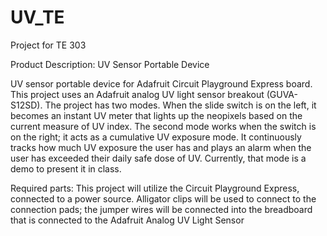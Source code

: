 # UV_TE
Project for TE 303

Product Description:
UV Sensor Portable Device

UV sensor portable device for Adafruit Circuit Playground Express board. This project uses an Adafruit analog UV light sensor breakout (GUVA-S12SD).  The project has two modes. When the slide switch is on the left, it becomes an instant UV meter that lights up the neopixels based on the current measure of UV index. The second mode works when the switch is on the right; it acts as a cumulative UV exposure mode. It continuously tracks how much UV exposure the user has and plays an alarm when the user has exceeded their daily safe dose of UV. Currently, that mode is a demo to present it in class. 


Required parts:
This project will utilize the Circuit Playground Express, connected to a power source. Alligator clips will be used to connect to the connection pads; the jumper wires will be connected into the breadboard that is connected to the Adafruit Analog UV Light Sensor

